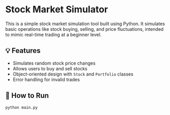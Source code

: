 # Stock Market Simulator

This is a simple stock market simulation tool built using Python. It simulates basic operations like stock buying, selling, and price fluctuations, intended to mimic real-time trading at a beginner level.

## 💡 Features

- Simulates random stock price changes
- Allows users to buy and sell stocks
- Object-oriented design with `Stock` and `Portfolio` classes
- Error handling for invalid trades

## 🚀 How to Run

```bash
python main.py
